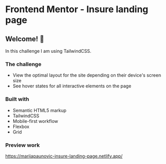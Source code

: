 # Frontend Mentor - Insure landing page

## Welcome! 👋

In this challenge I am using TailwindCSS. 

### The challenge

- View the optimal layout for the site depending on their device's screen size
- See hover states for all interactive elements on the page

### Built with

- Semantic HTML5 markup
- TailwindCSS
- Mobile-first workflow
- Flexbox
- Grid

### Preview work
https://marijapaunovic-insure-landing-page.netlify.app/
